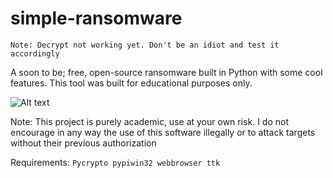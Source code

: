# simple-ransomware

```Note: Decrypt not working yet. Don't be an idiot and test it accordingly```

A soon to be; free, open-source ransomware built in Python with some cool features. This tool was built for educational purposes only.

  ![Alt text](https://i.gyazo.com/428e9fcec632a4434bd478bc90e3c4fd.png "GUI")

Note: This project is purely academic, use at your own risk. I do not encourage in any way the use of this software illegally or to attack targets without their previous authorization

Requirements:
`Pycrypto
pypiwin32
webbrowser
ttk`

